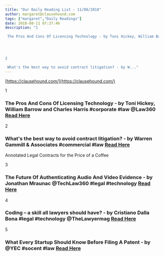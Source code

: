 ```yaml
---
title: "Our Daily Reading List - 11/08/2018"
author: margaret@clausehound.com
tags: ["margaret","Daily Readings"]
date: 2018-08-11 07:37:40
description: "1

 The Pros And Cons Of Licensing Technology - by Toni Hickey, William Barrow and Charles Harris #corporate #law @Law360 Read Here

 


2

 What's the best way to avoid contract litigation? - by W..."
---
```


[https://clausehound.com/](https://clausehound.com/)

1

###  The Pros And Cons Of Licensing Technology - by Toni Hickey, William Barrow and Charles Harris #corporate #law @Law360 [Read Here](https://www.law360.com/corporate/articles/1069371/the-pros-and-cons-of-licensing-technology)

 

2

###  What's the best way to avoid contract litigation? - by Warren Gammill & Associates #commercial #law [Read Here](https://www.gammilllaw.com/blog/2018/08/whats-the-best-way-to-avoid-contract-litigation.shtml)

Annotated Legal Contracts
for the Price of a Coffee

3

###  The Future Of Authenticating Audio And Video Evidence - by Jonathan Mraunac @TechLaw360 #legal #technology [Read Here](https://www.law360.com/technology/articles/1067033/the-future-of-authenticating-audio-and-video-evidence)

 

4

###  Coding – a skill all lawyers should have? - by Cristiano Dalla Bona #legal #technology @TheLawyermag [Read Here](https://www.thelawyer.com/should-lawyers-learn-how-to-code/)

 

5

###  What Every Startup Should Know Before Filing A Patent - by @YEC #socent #law  [Read Here](https://www.forbes.com/sites/theyec/2018/07/09/what-every-startup-should-know-before-filing-a-patent/#196ba5912ac3)

 